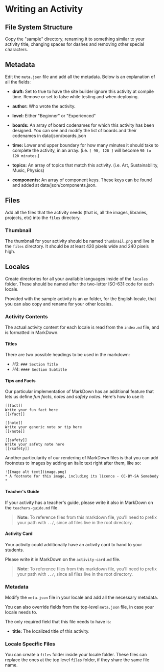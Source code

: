 # Writing an Activity

## File System Structure

Copy the "sample" directory, renaming it to something similar to your activity
title, changing spaces for dashes and removing other special characters.

## Metadata

Edit the `meta.json` file and add all the metadata. Below is an explanation of
all the fields:

* **draft:**            Set to true to have the site builder ignore this
                        activity at compile time. Remove or set to false while
                        testing and when deploying.

* **author:**           Who wrote the activity.

* **level:**            Either "Beginner" or "Experienced" 

* **boards:**           An array of board codenames for which this activity has
                        been designed. You can see and modify the list of boards
                        and their codenames in data/json/boards.json

* **time:**             Lower and upper boundary for how many minutes it should
                        take to complete the activity, in an array.
                        (i.e. `[ 90, 120 ]` will become `90 to 120 minutes`.)

* **topics:**           An array of topics that match this activity.
                        (i.e. Art, Sustainability, Music, Physics)

* **components:**       An array of component keys. These keys can be found and
                        added at data/json/components.json.  

## Files

Add all the files that the activity needs (that is, all the images, libraries,
projects, etc) into the `files` directory.

### Thumbnail

The thumbnail for your activity should be named `thumbnail.png` and live in the
`files` directory. It should be at least 420 pixels wide and 240 pixels high.

## Locales

Create directories for all your available languages inside of the `locales`
folder. These should be named after the two-letter ISO-631 code for each locale.

Provided with the sample activity is an `en` folder, for the English locale,
that you can also copy and rename for your other locales.

### Activity Contents

The actual activity content for each locale is read from the `index.md` file,
and is formatted in MarkDown.

#### Titles

There are two possible headings to be used in the markdown:

- *H3*: `### Section Title`
- *H4*: `#### Section Subtitle`

#### Tips and Facts

Our particular implementation of MarkDown has an additional feature that lets us
define _fun facts_, _notes_ and _safety notes_. Here's how to use it:

```
[[fact]]
Write your fun fact here
[[/fact]]

[[note]]
Write your generic note or tip here
[[/note]]

[[safety]]
Write your safety note here
[[/safety]]
```

Another particularity of our rendering of MarkDown files is that you can add
footnotes to images by adding an italic text right after them, like so:

```
![Image alt text](image.png)
* A footnote for this image, including its licence - CC-BY-SA Somebody *
```

#### Teacher's Guide

If your activity has a teacher's guide, please write it also in MarkDown on the
`teachers-guide.md` file.

> **Note:** To reference files from this markdown file, you'll need to prefix
> your path with `../`, since all files live in the root directory.

#### Activity Card

Your activity could additionally have an activity card to hand to your students.

Please write it in MarkDown on the `activity-card.md` file.

> **Note:** To reference files from this markdown file, you'll need to prefix
> your path with `../`, since all files live in the root directory.

### Metadata

Modify the `meta.json` file in your locale and add all the necessary metadata.

You can also override fields from the top-level `meta.json` file, in case your
locale needs to.

The only required field that this file needs to have is:

* **title:**            The localized title of this activity.

### Locale Specific Files

You can create a `files` folder inside your locale folder. These files can
replace the ones at the top level `files` folder, if they share the same file
name.

